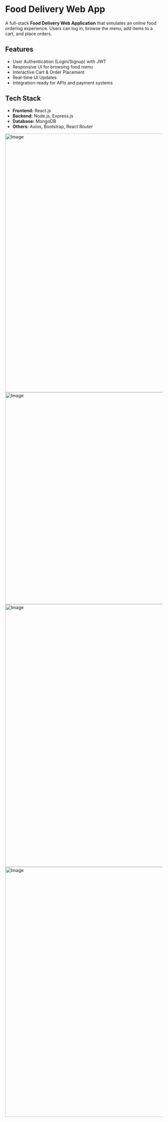 # Food Delivery Web App

A full-stack **Food Delivery Web Application** that simulates an online food ordering experience. Users can log in, browse the menu, add items to a cart, and place orders.

## Features

- User Authentication (Login/Signup) with JWT
- Responsive UI for browsing food menu
- Interactive Cart & Order Placement
- Real-time UI Updates
- Integration-ready for APIs and payment systems

## Tech Stack

- **Frontend:** React.js  
- **Backend:** Node.js, Express.js  
- **Database:** MongoDB  
- **Others:** Axios, Bootstrap, React Router


<img width="1882" height="828" alt="Image" src="https://github.com/user-attachments/assets/02816159-32dc-48ae-a148-b155756efc19" />
<img width="1153" height="678" alt="Image" src="https://github.com/user-attachments/assets/d10f6712-ab22-4e70-929f-0683c655cecc" />
<img width="1890" height="841" alt="Image" src="https://github.com/user-attachments/assets/0812896e-4f21-4424-b235-7d39b3ae4d4e" />
<img width="1877" height="800" alt="Image" src="https://github.com/user-attachments/assets/01ddd355-6a79-4dea-97b1-0b5eeb47cff4" />
